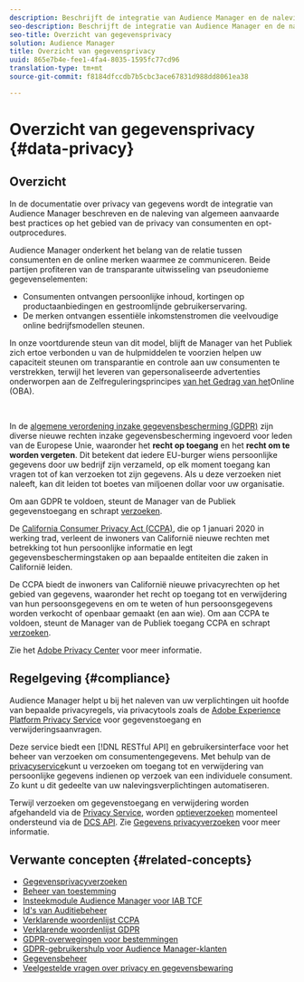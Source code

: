 ```yaml
---
description: Beschrijft de integratie van Audience Manager en de naleving van algemeen aanvaarde beste praktijken met betrekking tot de privacy van de consument en opt-outprocedures.
seo-description: Beschrijft de integratie van Audience Manager en de naleving van algemeen aanvaarde beste praktijken met betrekking tot de privacy van de consument en opt-outprocedures.
seo-title: Overzicht van gegevensprivacy
solution: Audience Manager
title: Overzicht van gegevensprivacy
uuid: 865e7b4e-fee1-4fa4-8035-1595fc77cd96
translation-type: tm+mt
source-git-commit: f8184dfccdb7b5cbc3ace67831d988dd8061ea38

---
```



# Overzicht van gegevensprivacy {#data-privacy}

## Overzicht

In de documentatie over privacy van gegevens wordt de integratie van Audience Manager beschreven en de naleving van algemeen aanvaarde best practices op het gebied van de privacy van consumenten en opt-outprocedures.

Audience Manager onderkent het belang van de relatie tussen consumenten en de online merken waarmee ze communiceren. Beide partijen profiteren van de transparante uitwisseling van pseudonieme gegevenselementen:

* Consumenten ontvangen persoonlijke inhoud, kortingen op productaanbiedingen en gestroomlijnde gebruikerservaring.
* De merken ontvangen essentiële inkomstenstromen die veelvoudige online bedrijfsmodellen steunen.

In onze voortdurende steun van dit model, blijft de Manager van het Publiek zich ertoe verbonden u van de hulpmiddelen te voorzien helpen uw capaciteit steunen om transparantie en controle aan uw consumenten te verstrekken, terwijl het leveren van gepersonaliseerde advertenties onderworpen aan de Zelfreguleringsprincipes [van het Gedrag van het](https://www.iab.com/news/self-regulatory-principles-for-online-behavioral-advertising/)Online (OBA).

 

In de [algemene verordening inzake gegevensbescherming (GDPR)](https://eugdpr.org/) zijn diverse nieuwe rechten inzake gegevensbescherming ingevoerd voor leden van de Europese Unie, waaronder het **recht op toegang** en het **recht om te worden vergeten**. Dit betekent dat iedere EU-burger wiens persoonlijke gegevens door uw bedrijf zijn verzameld, op elk moment toegang kan vragen tot of kan verzoeken tot zijn gegevens. Als u deze verzoeken niet naleeft, kan dit leiden tot boetes van miljoenen dollar voor uw organisatie.

Om aan GDPR te voldoen, steunt de Manager van de Publiek gegevenstoegang en schrapt [verzoeken](data-privacy-requests.md).

De [California Consumer Privacy Act (CCPA)](https://www.caprivacy.org/about), die op 1 januari 2020 in werking trad, verleent de inwoners van Californië nieuwe rechten met betrekking tot hun persoonlijke informatie en legt gegevensbeschermingstaken op aan bepaalde entiteiten die zaken in Californië leiden.

De CCPA biedt de inwoners van Californië nieuwe privacyrechten op het gebied van gegevens, waaronder het recht op toegang tot en verwijdering van hun persoonsgegevens en om te weten of hun persoonsgegevens worden verkocht of openbaar gemaakt (en aan wie). Om aan CCPA te voldoen, steunt de Manager van de Publiek toegang CCPA en schrapt [verzoeken](data-privacy-requests.md).

Zie het [Adobe Privacy Center](https://www.adobe.com/privacy/opt-out.html) voor meer informatie.

## Regelgeving {#compliance}

Audience Manager helpt u bij het naleven van uw verplichtingen uit hoofde van bepaalde privacyregels, via privacytools zoals de [Adobe Experience Platform Privacy Service](https://www.adobe.io/apis/experienceplatform/home/services/privacy-service.html) voor gegevenstoegang en verwijderingsaanvragen.

Deze service biedt een [!DNL RESTful API] en gebruikersinterface voor het beheer van verzoeken om consumentengegevens. Met behulp van de [privacyservice](https://www.adobe.io/apis/experienceplatform/home/services/privacy-service.html)kunt u verzoeken om toegang tot en verwijdering van persoonlijke gegevens indienen op verzoek van een individuele consument. Zo kunt u dit gedeelte van uw nalevingsverplichtingen automatiseren.

Terwijl verzoeken om gegevenstoegang en verwijdering worden afgehandeld via de [Privacy Service](https://www.adobe.io/apis/experienceplatform/home/services/privacy-service.html), worden [optieverzoeken](data-privacy-requests.md#opt-out-requests) momenteel ondersteund via de [DCS API](../../api/dcs-intro/dcs-api-reference/dcs-api-reference-overview.md). Zie [Gegevens privacyverzoeken](data-privacy-requests.md) voor meer informatie.

## Verwante concepten {#related-concepts}

* [Gegevensprivacyverzoeken](data-privacy-requests.md)
* [Beheer van toestemming](data-privacy-consent.md)
* [Insteekmodule Audience Manager voor IAB TCF](aam-iab-plugin.md)
* [Id&#39;s van Auditiebeheer](data-privacy-ids.md)
* [Verklarende woordenlijst CCPA](aam-ccpa-glossary.md)
* [Verklarende woordenlijst GDPR](aam-gdpr-glossary.md)
* [GDPR-overwegingen voor bestemmingen](aam-gdpr-partners.md)
* [GDPR-gebruikershulp voor Audience Manager-klanten](aam-gdpr-readiness.md)
* [Gegevensbeheer](data-governance.md)
* [Veelgestelde vragen over privacy en gegevensbewaring](../../faq/faq-privacy.md)